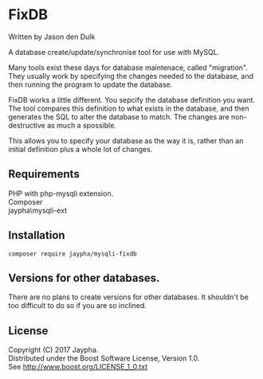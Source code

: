 # FixDB

Written by Jason den Dulk

A database create/update/synchronise tool for use with MySQL.

Many tools exist these days for database maintenace, called "migration". They
usually work by specifying the changes needed to the database, and then running
the program to update the database.

FixDB works a little different. You sepcify the database definition you want.
The tool compares this definition to what exists in the database, and then
generates the SQL to alter the database to match. The changes are non-destructive
as much a spossible.

This allows you to specify your database as the way it is, rather than an
initial definition plus a whole lot of changes.

## Requirements

PHP with php-mysqli extension.  
Composer  
jaypha\mysqli-ext

## Installation

```
composer require jaypha/mysqli-fixdb
```

## Versions for other databases.

There are no plans to create versions for other databases. It shouldn't be too
difficult to do so if you are so inclined.

## License

Copyright (C) 2017 Jaypha.  
Distributed under the Boost Software License, Version 1.0.  
See http://www.boost.org/LICENSE_1_0.txt

